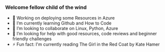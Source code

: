 ### Welcome fellow child of the wind

<!--
**Lodewyk-Git/Lodewyk-Git** is a ✨ _special_ ✨ repository because its `README.md` (this file) appears on your GitHub profile.
-->

- 🔭 Working on deploying some Resources in Azure
- 🌱 I’m currently learning Github and How to Code
- 👯 I’m looking to collaborate on Linux, Python, Azure
- 🤔 I’m looking for help with good resources, code reviews and beginner friendly challenges
- ⚡ Fun fact: I'm currently reading The Girl in the Red Coat by Kate Hamer
